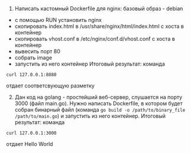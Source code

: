 1) Написать кастомный Dockerfile для nginx:
базовый образ - debian
- с помощью RUN установить nginx
- скопировать index.html в /usr/share/nginx/html/index.html с хоста в контейнер
- скопировать vhost.conf в /etc/nginx/conf.d/vhost.conf с хоста в контейнер
 - вывесить порт 80
 - собрать image
 - запустить из него контейнер
Итоговый результат: команда
```
curl 127.0.0.1:8080 
```
отдает соответсвующую разметку

2) Дан код на golang - простейший веб-сервер, слушается на порту 3000 (файл main.go). Нужно написать Dockerfile, в котором будет собран бинарный файл (команда ```go build -o /path/to/binary_file /path/to/main.go```) и запустить из него контейнер.
Итоговый результат: команда 
```
curl 127.0.0.1:3000 
```
отдает Hello World
